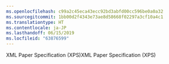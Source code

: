 ```yaml
---
ms.openlocfilehash: c99a2c45eca43ecc92bd3abfd00cc596be0a0a32
ms.sourcegitcommit: 1bb00d2f4343e73ae8d58668f02297a3cf10a4c1
ms.translationtype: HT
ms.contentlocale: ja-JP
ms.lasthandoff: 06/15/2019
ms.locfileid: "63876599"
---
```

<span data-ttu-id="f81ff-101">XML Paper Specification (XPS)</span><span class="sxs-lookup"><span data-stu-id="f81ff-101">XML Paper Specification (XPS)</span></span>